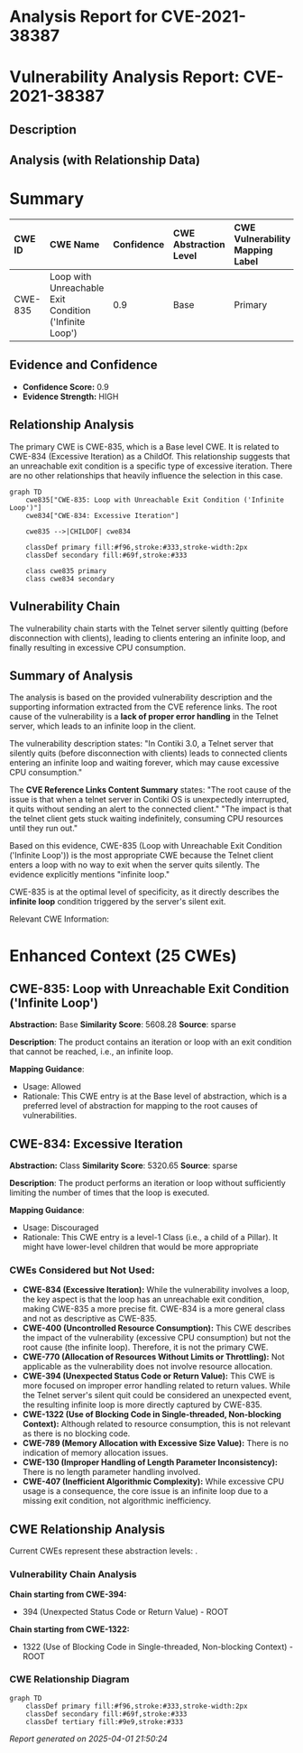 # Analysis Report for CVE-2021-38387

# Vulnerability Analysis Report: CVE-2021-38387

## Description



## Analysis (with Relationship Data)

# Summary
| CWE ID  | CWE Name                                         | Confidence | CWE Abstraction Level | CWE Vulnerability Mapping Label | CWE-Vulnerability Mapping Notes |
| :-------- | :----------------------------------------------- | :--------- | :---------------------- | :------------------------------ | :----------------------------- |
| CWE-835   | Loop with Unreachable Exit Condition ('Infinite Loop') | 0.9      | Base                    | Primary                         | Allowed                      |

## Evidence and Confidence

*   **Confidence Score:** 0.9
*   **Evidence Strength:** HIGH

## Relationship Analysis

The primary CWE is CWE-835, which is a Base level CWE. It is related to CWE-834 (Excessive Iteration) as a ChildOf. This relationship suggests that an unreachable exit condition is a specific type of excessive iteration. There are no other relationships that heavily influence the selection in this case.

```mermaid
graph TD
    cwe835["CWE-835: Loop with Unreachable Exit Condition ('Infinite Loop')"]
    cwe834["CWE-834: Excessive Iteration"]
    
    cwe835 -->|CHILDOF| cwe834
    
    classDef primary fill:#f96,stroke:#333,stroke-width:2px
    classDef secondary fill:#69f,stroke:#333
    
    class cwe835 primary
    class cwe834 secondary
```

## Vulnerability Chain

The vulnerability chain starts with the Telnet server silently quitting (before disconnection with clients), leading to clients entering an infinite loop, and finally resulting in excessive CPU consumption.

## Summary of Analysis

The analysis is based on the provided vulnerability description and the supporting information extracted from the CVE reference links. The root cause of the vulnerability is a **lack of proper error handling** in the Telnet server, which leads to an infinite loop in the client.

The vulnerability description states: "In Contiki 3.0, a Telnet server that silently quits (before disconnection with clients) leads to connected clients entering an infinite loop and waiting forever, which may cause excessive CPU consumption."

The **CVE Reference Links Content Summary** states:
"The root cause of the issue is that when a telnet server in Contiki OS is unexpectedly interrupted, it quits without sending an alert to the connected client."
"The impact is that the telnet client gets stuck waiting indefinitely, consuming CPU resources until they run out."

Based on this evidence, CWE-835 (Loop with Unreachable Exit Condition ('Infinite Loop')) is the most appropriate CWE because the Telnet client enters a loop with no way to exit when the server quits silently. The evidence explicitly mentions "infinite loop."

CWE-835 is at the optimal level of specificity, as it directly describes the **infinite loop** condition triggered by the server's silent exit.

Relevant CWE Information:

# Enhanced Context (25 CWEs)

## CWE-835: Loop with Unreachable Exit Condition ('Infinite Loop')
**Abstraction:** Base
**Similarity Score**: 5608.28
**Source**: sparse

**Description**:
The product contains an iteration or loop with an exit condition that cannot be reached, i.e., an infinite loop.

**Mapping Guidance**:
- Usage: Allowed
- Rationale: This CWE entry is at the Base level of abstraction, which is a preferred level of abstraction for mapping to the root causes of vulnerabilities.

## CWE-834: Excessive Iteration
**Abstraction:** Class
**Similarity Score**: 5320.65
**Source**: sparse

**Description**:
The product performs an iteration or loop without sufficiently limiting the number of times that the loop is executed.

**Mapping Guidance**:
- Usage: Discouraged
- Rationale: This CWE entry is a level-1 Class (i.e., a child of a Pillar). It might have lower-level children that would be more appropriate

### CWEs Considered but Not Used:

*   **CWE-834 (Excessive Iteration):** While the vulnerability involves a loop, the key aspect is that the loop has an unreachable exit condition, making CWE-835 a more precise fit. CWE-834 is a more general class and not as descriptive as CWE-835.
*   **CWE-400 (Uncontrolled Resource Consumption):** This CWE describes the impact of the vulnerability (excessive CPU consumption) but not the root cause (the infinite loop). Therefore, it is not the primary CWE.
*   **CWE-770 (Allocation of Resources Without Limits or Throttling):** Not applicable as the vulnerability does not involve resource allocation.
*   **CWE-394 (Unexpected Status Code or Return Value):** This CWE is more focused on improper error handling related to return values. While the Telnet server's silent quit could be considered an unexpected event, the resulting infinite loop is more directly captured by CWE-835.
*   **CWE-1322 (Use of Blocking Code in Single-threaded, Non-blocking Context):** Although related to resource consumption, this is not relevant as there is no blocking code.
*   **CWE-789 (Memory Allocation with Excessive Size Value):** There is no indication of memory allocation issues.
*   **CWE-130 (Improper Handling of Length Parameter Inconsistency):** There is no length parameter handling involved.
*   **CWE-407 (Inefficient Algorithmic Complexity):** While excessive CPU usage is a consequence, the core issue is an infinite loop due to a missing exit condition, not algorithmic inefficiency.


## CWE Relationship Analysis

Current CWEs represent these abstraction levels: .


### Vulnerability Chain Analysis

**Chain starting from CWE-394:**
- 394 (Unexpected Status Code or Return Value) - ROOT


**Chain starting from CWE-1322:**
- 1322 (Use of Blocking Code in Single-threaded, Non-blocking Context) - ROOT



### CWE Relationship Diagram

```mermaid
graph TD
    classDef primary fill:#f96,stroke:#333,stroke-width:2px
    classDef secondary fill:#69f,stroke:#333
    classDef tertiary fill:#9e9,stroke:#333
```



*Report generated on 2025-04-01 21:50:24*
